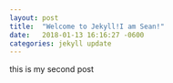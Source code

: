 ```yaml
---
layout: post
title:  "Welcome to Jekyll!I am Sean!"
date:   2018-01-13 16:16:27 -0600
categories: jekyll update
---
```


this is my second post
